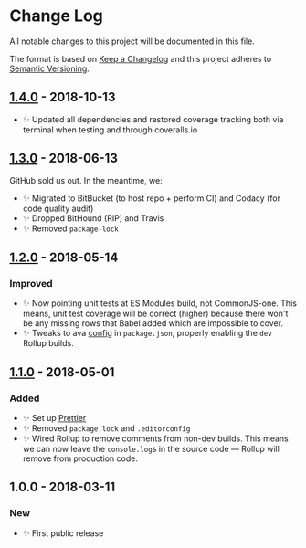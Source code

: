 # Change Log

All notable changes to this project will be documented in this file.

The format is based on [Keep a Changelog](http://keepachangelog.com/)
and this project adheres to [Semantic Versioning](http://semver.org/).

## [1.4.0] - 2018-10-13

- ✨ Updated all dependencies and restored coverage tracking both via terminal when testing and through coveralls.io

## [1.3.0] - 2018-06-13

GitHub sold us out. In the meantime, we:

- ✨ Migrated to BitBucket (to host repo + perform CI) and Codacy (for code quality audit)
- ✨ Dropped BitHound (RIP) and Travis
- ✨ Removed `package-lock`

## [1.2.0] - 2018-05-14

### Improved

- ✨ Now pointing unit tests at ES Modules build, not CommonJS-one. This means, unit test coverage will be correct (higher) because there won't be any missing rows that Babel added which are impossible to cover.
- ✨ Tweaks to ava [config](https://github.com/avajs/ava/blob/master/docs/recipes/es-modules.md) in `package.json`, properly enabling the `dev` Rollup builds.

## [1.1.0] - 2018-05-01

### Added

- ✨ Set up [Prettier](https://prettier.io)
- ✨ Removed `package.lock` and `.editorconfig`
- ✨ Wired Rollup to remove comments from non-dev builds. This means we can now leave the `console.log`s in the source code — Rollup will remove from production code.

## 1.0.0 - 2018-03-11

### New

- ✨ First public release

[1.1.0]: https://bitbucket.org/codsen/ast-delete-object/branches/compare/v1.1.0%0Dv1.0.1#diff
[1.2.0]: https://bitbucket.org/codsen/ast-delete-object/branches/compare/v1.2.0%0Dv1.1.3#diff
[1.3.0]: https://bitbucket.org/codsen/ast-delete-object/branches/compare/v1.3.0%0Dv1.2.1#diff
[1.4.0]: https://bitbucket.org/codsen/ast-delete-object/branches/compare/v1.4.0%0Dv1.3.3#diff
